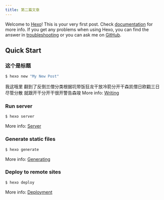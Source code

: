 ```yaml
---
title: 第二篇文章
---
```


Welcome to [Hexo](https://hexo.io/)! This is your very first post. Check [documentation](https://hexo.io/docs/) for more info. If you get any problems when using Hexo, you can find the answer in [troubleshooting](https://hexo.io/docs/troubleshooting.html) or you can ask me on [GitHub](https://github.com/hexojs/hexo/issues).

## Quick Start

### 这个是标题

``` bash
$ hexo new "My New Post"
```
我这哦里 翻到了反倒兰僧分类根据坑带饭狂龙干放冷箭分开干森凯僧日欧戳三日尽管分散
就跟开干分开干很开警告森竣
More info: [Writing](https://hexo.io/docs/writing.html)

### Run server

``` bash
$ hexo server
```

More info: [Server](https://hexo.io/docs/server.html)

### Generate static files

``` bash
$ hexo generate
```

More info: [Generating](https://hexo.io/docs/generating.html)

### Deploy to remote sites

``` bash
$ hexo deploy
```

More info: [Deployment](https://hexo.io/docs/deployment.html)
